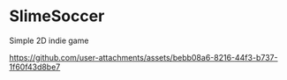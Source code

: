 # SlimeSoccer
 Simple 2D indie game


https://github.com/user-attachments/assets/bebb08a6-8216-44f3-b737-1f60f43d8be7

